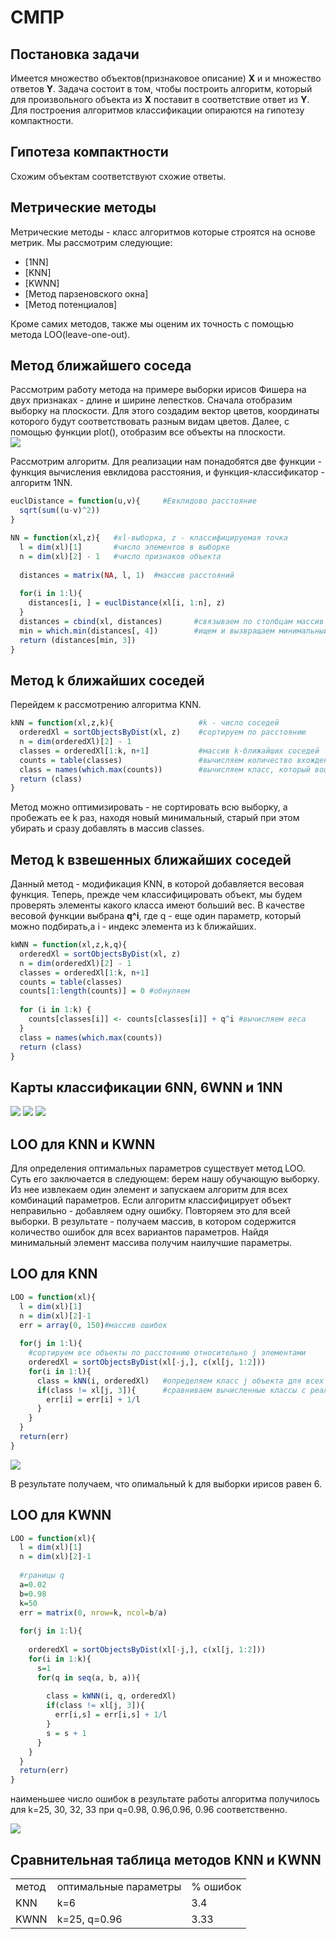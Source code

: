 # СМПР
## Постановка задачи
Имеется множество объектов(признаковое описание) **X** и и множество ответов **Y**. Задача состоит в том, чтобы построить алгоритм, который для произвольного объекта из **X** поставит в соответствие ответ из **Y**.
Для построения алгоритмов классификации опираются на гипотезу компактности.
## Гипотеза компактности
Схожим объектам соответствуют схожие ответы.
## Метрические методы
Метрические методы - класс алгоритмов которые строятся на основе метрик. Мы рассмотрим следующие:
 + [1NN]
 + [KNN]
 + [KWNN]
 + [Метод парзеновского окна]
 + [Метод потенциалов]
 
Кроме самих методов, также мы оценим их точность с помощью метода LOO(leave-one-out).

## Метод ближайшего соседа
Рассмотрим работу метода на примере выборки ирисов Фишера на двух признаках - длине и ширине лепестков.
Сначала отобразим выборку на плоскости. Для этого создадим вектор цветов, координаты которого будут соответствовать разным видам цветов.
Далее, с помощью функции plot(), отобразим все объекты на плоскости.  
<img src="https://github.com/VivaHades/SMPR/blob/main/XL.png" />

Рассмотрим алгоритм.
Для реализации нам понадобятся две функции - функция вычисления евклидова расстояния, и функция-классификатор - алгоритм  1NN.
```r
euclDistance = function(u,v){     #Евклидово расстояние
  sqrt(sum((u-v)^2))
}

NN = function(xl,z){   #xl-выборка, z - классифицируемая точка
  l = dim(xl)[1]       #число элементов в выборке
  n = dim(xl)[2] - 1   #число признаков объекта
  
  distances = matrix(NA, l, 1)  #массив расстояний
  
  for(i in 1:l){
    distances[i, ] = euclDistance(xl[i, 1:n], z)
  }
  distances = cbind(xl, distances)       #связываем по столбцам массив расстояний и выборку
  min = which.min(distances[, 4])        #ищем и вызвращаем минимальный элемент
  return (distances[min, 3])
}
```
## Метод k ближайших соседей

Перейдем к рассмотрению алгоритма KNN.

``` r
kNN = function(xl,z,k){                   #k - число соседей 
  orderedXl = sortObjectsByDist(xl, z)    #сортируем по расстоянию
  n = dim(orderedXl)[2] - 1
  classes = orderedXl[1:k, n+1]           #массив k-ближайших соседей
  counts = table(classes)                 #вычисляем количество вхождений каждого класса среди k ближайших
  class = names(which.max(counts))        #вычисляем класс, который вошел в k ближайших больше всего раз
  return (class)                          
}
```

Метод можно оптимизировать - не сортировать всю выборку, а  пробежать ее k раз, находя новый минимальный, старый при этом убирать и сразу добавлять в массив classes.

## Метод k взвешенных ближайших соседей
Данный метод - модификация KNN, в которой добавляется весовая функция. Теперь, прежде чем классифицировать объект, мы будем проверять элементы какого класса имеют больший вес. В качестве весовой функции выбрана **q^i**, где q - еще один параметр, который можно подбирать,а i - индекс элемента из k ближайших.
``` r
kWNN = function(xl,z,k,q){
  orderedXl = sortObjectsByDist(xl, z)
  n = dim(orderedXl)[2] - 1
  classes = orderedXl[1:k, n+1]
  counts = table(classes)
  counts[1:length(counts)] = 0 #обнуляем
  
  for (i in 1:k) {
    counts[classes[i]] <- counts[classes[i]] + q^i #вычисляем веса 
  }
  class = names(which.max(counts))
  return (class)
}
```

## Карты классификации 6NN, 6WNN и 1NN

<img src="https://github.com/VivaHades/SMPR/blob/main/6NN.png" />
<img src="https://github.com/VivaHades/SMPR/blob/main/KWNN.png" />
<img src="https://github.com/VivaHades/SMPR/blob/main/1NN.png" />

## LOO для KNN и KWNN ##

Для определения оптимальных параметров существует метод LOO. Суть его заключается в следующем: берем нашу обучающую выборку. Из нее извлекаем один элемент и запускаем алгоритм для всех комбинаций параметров. Если алгоритм классифицирует объект неправильно - добавляем одну ошибку. Повторяем это для всей выборки. В результате - получаем массив, в котором содержится количество ошибок для всех вариантов параметров. Найдя минимальный элемент массива получим наилучшие параметры.
## LOO для KNN ##
```r
LOO = function(xl){
  l = dim(xl)[1]
  n = dim(xl)[2]-1
  err = array(0, 150)#массив ошибок
  
  for(j in 1:l){
    #сортируем все объекты по расстоянию относительно j элементами
    orderedXl = sortObjectsByDist(xl[-j,], c(xl[j, 1:2]))
    for(i in 1:l){
      class = kNN(i, orderedXl)   #определяем класс j объекта для всех k
      if(class != xl[j, 3]){      #сравниваем вычисленные классы с реальным 
        err[i] = err[i] + 1/l     
      }
    }
  }
  return(err)
}
```
<img src="https://github.com/VivaHades/SMPR/blob/main/LOO_KNN.png" />

В результате получаем, что опимальный k для выборки ирисов равен 6.

## LOO для KWNN ##
```r
LOO = function(xl){
  l = dim(xl)[1]
  n = dim(xl)[2]-1
  
  #границы q
  a=0.02
  b=0.98
  k=50
  err = matrix(0, nrow=k, ncol=b/a)
  
  for(j in 1:l){
    
    orderedXl = sortObjectsByDist(xl[-j,], c(xl[j, 1:2]))
    for(i in 1:k){
      s=1
      for(q in seq(a, b, a)){
        
        class = kWNN(i, q, orderedXl)
        if(class != xl[j, 3]){
          err[i,s] = err[i,s] + 1/l
        }
        s = s + 1
      }
    }
  }
  return(err)
}
```
наименьшее число ошибок в результате работы алгоритма получилось для k=25, 30, 32, 33 при q=0.98, 0.96,0.96, 0.96 соответственно.

<img src="https://github.com/VivaHades/SMPR/blob/main/LOO_KWNN.jpeg" />

## Сравнительная таблица методов KNN и KWNN ##

<table>
 
 <tr>
  <td> метод </td>
  <td> оптимальные параметры </td>
  <td> % ошибок </td>
 </tr>
 <tr>
  <td> KNN </td>
  <td> k=6 </td>
  <td> 3.4 </td>
 </tr>
 <tr>
  <td> KWNN </td>
  <td> k=25, q=0.96 </td>
  <td> 3.33 </td>
 </tr>
 </table>
